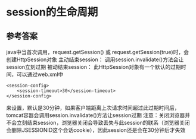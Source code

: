 # session的生命周期
## 参考答案
#### 
java中当首次调用，request.getSession() 或 request.getSession(true)时，会创建HttpSession对象
主动结束session：
调用session.invalidate()方法会让session立刻过期
被动结束session：
此HttpSession对象有一个默认的过期时间，可以通过web.xml中
```
<session-config>
	<session-timeout>30</session-timeout>
</session-config>
```
来设置，默认是30分钟，如果客户端距离上次请求时间超过此过期时间后，tomcat容器会调用session.invalidate()方法让session过期
注意：关闭浏览器并不会立刻结束session，浏览器关闭会导致丢失与此session的联系（浏览器关闭会删除JSESSIONID这个会话cookie），因此session还是会在30分钟后才失效
